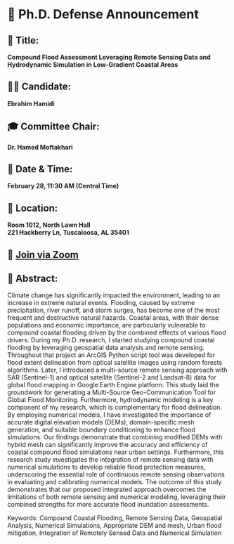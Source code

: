 # 📢 **Ph.D. Defense Announcement**

## 📝 **Title:**  
**Compound Flood Assessment Leveraging Remote Sensing Data and Hydrodynamic Simulation in Low-Gradient Coastal Areas**

## 👨‍🎓 **Candidate:**  
**Ebrahim Hamidi**

## 🎓 **Committee Chair:**  
**Dr. Hamed Moftakhari**

## 📅 **Date & Time:**  
**February 28, 11:30 AM (Central Time)**

## 📍 **Location:**  
**Room 1012, North Lawn Hall**  
**221 Hackberry Ln, Tuscaloosa, AL 35401**

## 🔗 **[Join via Zoom](https://ua-edu.zoom.us/j/4165922040?pwd=RkN0SC90QzFkS25WVWszU3pUTWN2UT09)**  

## 📝 **Abstract:**

Climate change has significantly impacted the environment, leading to an increase in extreme natural events. Flooding, caused by extreme precipitation, river runoff, and storm surges, has become one of the most frequent and destructive natural hazards. Coastal areas, with their dense populations and economic importance, are particularly vulnerable to compound coastal flooding driven by the combined effects of various flood drivers. During my Ph.D. research, I started studying compound coastal flooding by leveraging geospatial data analysis and remote sensing. Throughout that project an ArcGIS Python script tool was developed for flood extent delineation from optical satellite images using random forests algorithms. Later, I introduced a multi-source remote sensing approach with SAR (Sentinel-1) and optical satellite (Sentinel-2 and Landsat-8) data for global flood mapping in Google Earth Engine platform. This study laid the groundwork for generating a Multi-Source Geo-Communication Tool for Global Flood Monitoring. Furthermore, hydrodynamic modeling is a key component of my research, which is complementary for flood delineation. By employing numerical models, I have investigated the importance of accurate digital elevation models (DEMs), domain-specific mesh generation, and suitable boundary conditioning to enhance flood simulations. Our findings demonstrate that combining modified DEMs with hybrid mesh can significantly improve the accuracy and efficiency of coastal compound flood simulations near urban settings. Furthermore, this research study investigates the integration of remote sensing data with numerical simulations to develop reliable flood protection measures, underscoring the essential role of continuous remote sensing observations in evaluating and calibrating numerical models. The outcome of this study demonstrates that our proposed integrated approach overcomes the limitations of both remote sensing and numerical modeling, leveraging their combined strengths for more accurate flood inundation assessments. 

Keywords: Compound Coastal Flooding, Remote Sensing Data, Geospatial Analysis, Numerical Simulations, Appropriate DEM and mesh, Urban flood mitigation, Integration of Remotely Sensed Data and Numerical Simulation


